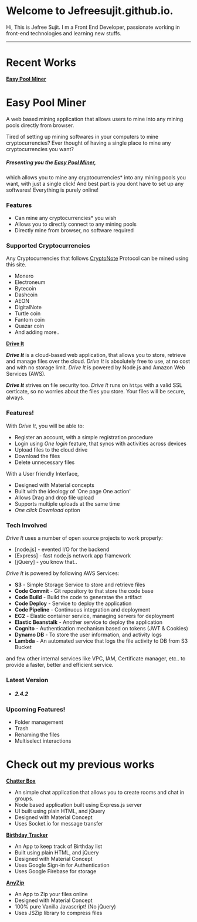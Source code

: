 # Welcome to Jefreesujit.github.io.
Hi, This is Jefree Sujit. I m a Front End Developer, passionate working in front-end technologies and learning new stuffs. 

----

# Recent Works

[**Easy Pool Miner**](https://jefreesujit.github.io/easyminer)

# Easy Pool Miner
A web based mining application that allows users to mine into any mining pools directly from browser.

 Tired of setting up mining softwares in your computers to mine cryptocurrencies?
Ever thought of having a single place to mine any cryptocurrencies you want?


##### Presenting you the [***Easy Pool Miner***](https://jefreesujit.github.io/easyminer), 
which allows you to mine any cryptocurrencies* into any mining pools you want, with just a single click!
And best part is you dont have to set up any softwares! Everything is purely online!


### Features
- Can mine any cryptocurrencies* you wish
- Allows you to directly connect to any mining pools
- Directly mine from browser, no software required


### Supported Cryptocurrencies

Any Cryptocurrencies that follows [CryptoNote](https://cryptonote.org/coins) Protocol can be mined using this site.

- Monero
- Electroneum
- Bytecoin
- Dashcoin
- AEON
- DigitalNote
- Turtle coin
- Fantom coin
- Quazar coin
- And adding more..




[**Drive It**](https://driveit.us-west-2.elasticbeanstalk.com)

***Drive It*** is a cloud-based web application, that allows you to store, retrieve and manage files over the cloud. *Drive It* is absolutely free to use, at no cost and with no storage limit. *Drive It* is powered by Node.js and Amazon Web Services (AWS).

***Drive It*** strives on file security too. *Drive It* runs on ```https``` with a valid SSL certicate, so no worries about the files you store. Your files will be secure, always.

### Features!
With *Drive It*, you will be able to:
  - Register an account, with a simple registration procedure
  - Login using *One login* feature, that syncs with activities across devices
  - Upload files to the cloud drive
  - Download the files
  - Delete unnecessary files

With a User friendly Interface,
- Designed with Material concepts
- Built with the ideology of 'One page One action'
- Allows Drag and drop file upload
- Supports multiple uploads at the same time
- *One click Download* option

### Tech Involved

*Drive It* uses a number of open source projects to work properly:
* [node.js] - evented I/O for the backend
* [Express] - fast node.js network app framework
* [jQuery] - you know that..

*Drive It* is powered by following AWS Services:

* **S3** - Simple Storage Service to store and retrieve files
* **Code Commit** - Git repository to that store the code base
* **Code Build** - Build the code to generatae the artifact
* **Code Deploy** - Service to deploy the application
* **Code Pipeline** - Continuous integration and deployment
* **EC2** - Elastic container service, managing servers for deployment
* **Elastic Beanstalk** - Another service to deploy the application
* **Cognito** - Authentication mechanism based on tokens (JWT & Cookies)
* **Dynamo DB** - To store the user information, and activity logs
* **Lambda** - An automated service that logs the file activity to DB from S3 Bucket

and few other internal services like VPC, IAM, Certificate manager, etc.. to provide a faster, better and efficient service.

### Latest Version
- ##### 2.4.2 

### Upcoming Features!
  - Folder management
  - Trash 
  - Renaming the files
  - Multiselect interactions


# Check out my previous works 

[**Chatter Box**](https://mychatterbox.herokuapp.com/)

* An simple chat application that allows you to create rooms and chat in groups.
* Node based application built using Express.js server
* UI built using plain HTML, and jQuery
* Designed with Material Concept
* Uses Socket.io for message transfer


[**Birthday Tracker**](http://jefreesujit.github.io/birthdaytracker/public/)

* An App to keep track of Birthday list
* Built using plain HTML, and jQuery
* Designed with Material Concept
* Uses Google Sign-in for Authentication
* Uses Google Firebase for storage


[**AnyZip**](http://jefreesujit.github.io/anyzip/)

* An App to Zip your files online
* Designed with Material Concept
* 100% pure Vanilla Javascript! (No jQuery)
* Uses JSZip library to compress files
